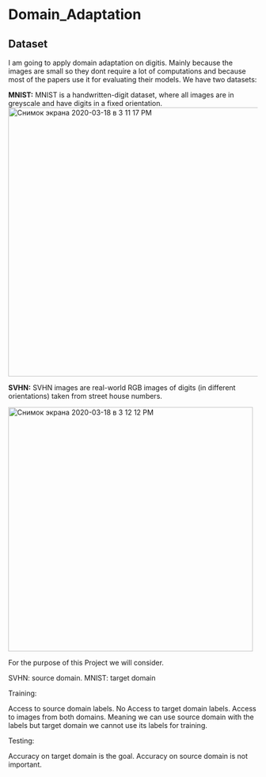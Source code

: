 # Domain_Adaptation

## Dataset

I am going to apply domain adaptation on digitis. Mainly because the images are small so they dont require a lot of computations and because most of the papers use it for evaluating their models. We have two datasets:

**MNIST:**
MNIST is a handwritten-digit dataset, where all images are in greyscale and have digits in a fixed orientation.
<img width="544" alt="Снимок экрана 2020-03-18 в 3 11 17 PM" src="https://user-images.githubusercontent.com/55827366/76949670-b980f280-692a-11ea-88fe-c044ad4b6bb6.png">

**SVHN:**
SVHN images are real-world RGB images of digits (in different orientations) taken from street house numbers.

<img width="494" alt="Снимок экрана 2020-03-18 в 3 12 12 PM" src="https://user-images.githubusercontent.com/55827366/76949742-dc130b80-692a-11ea-9499-c00c1effbcb5.png">

For the purpose of this Project we will consider.

SVHN: source domain.
MNIST: target domain

Training:

Access to source domain labels.
No Access to target domain labels.
Access to images from both domains.
Meaning we can use source domain with the labels but target domain we cannot use its labels for training.

Testing:

Accuracy on target domain is the goal.
Accuracy on source domain is not important.
